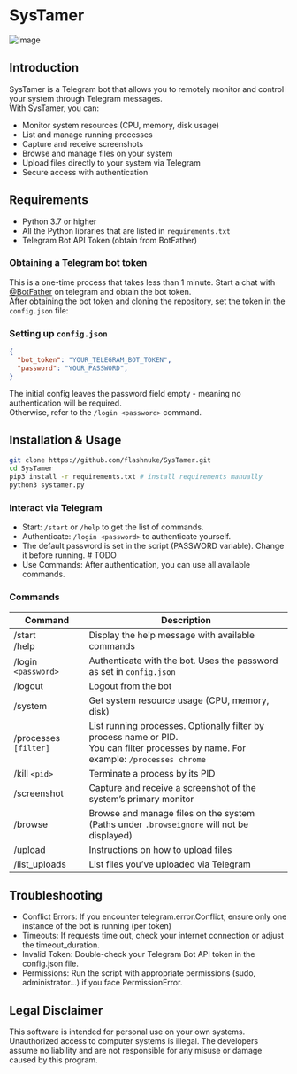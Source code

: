 # SysTamer
![image](https://github.com/user-attachments/assets/34ea1223-1d90-4238-9536-a8cd74e964b9)

## Introduction

SysTamer is a Telegram bot that allows you to remotely monitor and control your system through Telegram messages. 
</br> With SysTamer, you can:

* Monitor system resources (CPU, memory, disk usage)
* List and manage running processes
* Capture and receive screenshots
* Browse and manage files on your system
* Upload files directly to your system via Telegram
* Secure access with authentication

## Requirements

* Python 3.7 or higher
* All the Python libraries that are listed in `requirements.txt`
* Telegram Bot API Token (obtain from BotFather)

### Obtaining a Telegram bot token
This is a one-time process that takes less than 1 minute. Start a chat with [@BotFather](https://core.telegram.org/bots/faq#how-do-i-create-a-bot) on telegram and obtain the bot token.
</br>
After obtaining the bot token and cloning the repository, set the token in the `config.json` file:

### Setting up `config.json`
```json
{
  "bot_token": "YOUR_TELEGRAM_BOT_TOKEN",
  "password": "YOUR_PASSWORD",
}
```
The initial config leaves the password field empty - meaning no authentication will be required.</br>
Otherwise, refer to the `/login <password>` command.

## Installation & Usage
```bash
git clone https://github.com/flashnuke/SysTamer.git
cd SysTamer
pip3 install -r requirements.txt # install requirements manually
python3 systamer.py
```

### Interact via Telegram
* Start: `/start` or `/help` to get the list of commands.
* Authenticate: `/login <password>` to authenticate yourself.
* The default password is set in the script (PASSWORD variable). Change it before running. # TODO 
* Use Commands: After authentication, you can use all available commands.

### Commands
| Command | Description |
|-------------------------|---------------|
| /start </br> /help      | Display the help message with available commands     |
| /login `<password> `    | Authenticate with the bot. Uses the password as set in `config.json`   |
| /logout                 | Logout from the bot     |
| /system                 | Get system resource usage (CPU, memory, disk)   |
| /processes `[filter]`   | List running processes. Optionally filter by process name or PID. </br> You can filter processes by name. For example: `/processes chrome`     |
| /kill `<pid>`           | Terminate a process by its PID   |
| /screenshot             | Capture and receive a screenshot of the system’s primary monitor     |
| /browse                 | Browse and manage files on the system (Paths under `.browseignore` will not be displayed)   |
| /upload                 | Instructions on how to upload files   |
| /list_uploads           | List files you’ve uploaded via Telegram   |


## Troubleshooting
* Conflict Errors: If you encounter telegram.error.Conflict, ensure only one instance of the bot is running (per token)
* Timeouts: If requests time out, check your internet connection or adjust the timeout_duration.
* Invalid Token: Double-check your Telegram Bot API token in the config.json file.
* Permissions: Run the script with appropriate permissions (sudo, administrator...) if you face PermissionError.

## Legal Disclaimer
This software is intended for personal use on your own systems. Unauthorized access to computer systems is illegal. The developers assume no liability and are not responsible for any misuse or damage caused by this program.
